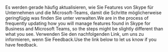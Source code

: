 <span data-ttu-id="a641f-101">Es werden gerade häufig aktualisieren, wie Sie Features von Skype für Unternehmen und die Microsoft-Teams, damit die Schritte möglicherweise geringfügig was finden Sie unter verwalten.</span><span class="sxs-lookup"><span data-stu-id="a641f-101">We are in the process of frequently updating how you will manage features found in Skype for Business and Microsoft Teams, so the steps might be slightly different than what you see.</span></span> <span data-ttu-id="a641f-102">Verwenden Sie den nachfolgenden Link, um uns zu informieren, wenn Sie Feedback.</span><span class="sxs-lookup"><span data-stu-id="a641f-102">Use the link below to let us know if you have feedback.</span></span>